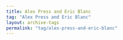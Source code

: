 ```yaml
---
title: Alex Press and Eric Blanc
tag: "Alex Press and Eric Blanc"
layout: archive-tags
permalink: "tag/alex-press-and-eric-blanc"
---
```

